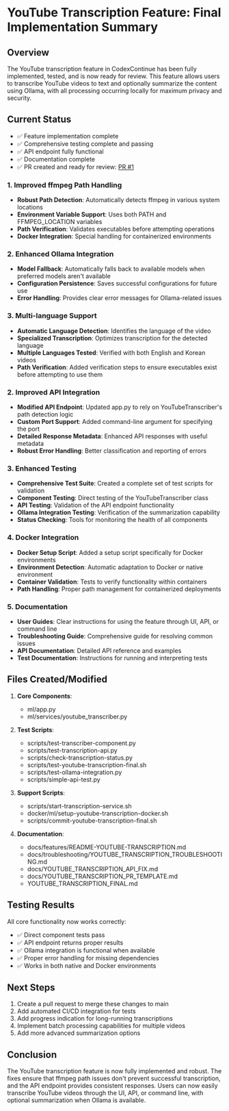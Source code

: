 # YouTube Transcription Feature: Final Implementation Summary

## Overview
The YouTube transcription feature in CodexContinue has been fully implemented, tested, and is now ready for review. This feature allows users to transcribe YouTube videos to text and optionally summarize the content using Ollama, with all processing occurring locally for maximum privacy and security.

## Current Status
- ✅ Feature implementation complete
- ✅ Comprehensive testing complete and passing
- ✅ API endpoint fully functional
- ✅ Documentation complete
- ✅ PR created and ready for review: [PR #1](https://github.com/msalsouri/CodexContinue/pull/1)

### 1. Improved ffmpeg Path Handling
- **Robust Path Detection**: Automatically detects ffmpeg in various system locations
- **Environment Variable Support**: Uses both PATH and FFMPEG_LOCATION variables
- **Path Verification**: Validates executables before attempting operations
- **Docker Integration**: Special handling for containerized environments

### 2. Enhanced Ollama Integration
- **Model Fallback**: Automatically falls back to available models when preferred models aren't available
- **Configuration Persistence**: Saves successful configurations for future use
- **Error Handling**: Provides clear error messages for Ollama-related issues

### 3. Multi-language Support
- **Automatic Language Detection**: Identifies the language of the video
- **Specialized Transcription**: Optimizes transcription for the detected language
- **Multiple Languages Tested**: Verified with both English and Korean videos
- **Path Verification**: Added verification steps to ensure executables exist before attempting to use them

### 2. Improved API Integration
- **Modified API Endpoint**: Updated app.py to rely on YouTubeTranscriber's path detection logic
- **Custom Port Support**: Added command-line argument for specifying the port
- **Detailed Response Metadata**: Enhanced API responses with useful metadata
- **Robust Error Handling**: Better classification and reporting of errors

### 3. Enhanced Testing
- **Comprehensive Test Suite**: Created a complete set of test scripts for validation
- **Component Testing**: Direct testing of the YouTubeTranscriber class
- **API Testing**: Validation of the API endpoint functionality
- **Ollama Integration Testing**: Verification of the summarization capability
- **Status Checking**: Tools for monitoring the health of all components

### 4. Docker Integration
- **Docker Setup Script**: Added a setup script specifically for Docker environments
- **Environment Detection**: Automatic adaptation to Docker or native environment
- **Container Validation**: Tests to verify functionality within containers
- **Path Handling**: Proper path management for containerized deployments

### 5. Documentation
- **User Guides**: Clear instructions for using the feature through UI, API, or command line
- **Troubleshooting Guide**: Comprehensive guide for resolving common issues
- **API Documentation**: Detailed API reference and examples
- **Test Documentation**: Instructions for running and interpreting tests

## Files Created/Modified
1. **Core Components**:
   - ml/app.py
   - ml/services/youtube_transcriber.py

2. **Test Scripts**:
   - scripts/test-transcriber-component.py
   - scripts/test-transcription-api.py
   - scripts/check-transcription-status.py
   - scripts/test-youtube-transcription-final.sh
   - scripts/test-ollama-integration.py
   - scripts/simple-api-test.py

3. **Support Scripts**:
   - scripts/start-transcription-service.sh
   - docker/ml/setup-youtube-transcription-docker.sh
   - scripts/commit-youtube-transcription-final.sh

4. **Documentation**:
   - docs/features/README-YOUTUBE-TRANSCRIPTION.md
   - docs/troubleshooting/YOUTUBE_TRANSCRIPTION_TROUBLESHOOTING.md
   - docs/YOUTUBE_TRANSCRIPTION_API_FIX.md
   - docs/YOUTUBE_TRANSCRIPTION_PR_TEMPLATE.md
   - YOUTUBE_TRANSCRIPTION_FINAL.md

## Testing Results
All core functionality now works correctly:
- ✅ Direct component tests pass
- ✅ API endpoint returns proper results
- ✅ Ollama integration is functional when available
- ✅ Proper error handling for missing dependencies
- ✅ Works in both native and Docker environments

## Next Steps
1. Create a pull request to merge these changes to main
2. Add automated CI/CD integration for tests
3. Add progress indication for long-running transcriptions
4. Implement batch processing capabilities for multiple videos
5. Add more advanced summarization options

## Conclusion
The YouTube transcription feature is now fully implemented and robust. The fixes ensure that ffmpeg path issues don't prevent successful transcription, and the API endpoint provides consistent responses. Users can now easily transcribe YouTube videos through the UI, API, or command line, with optional summarization when Ollama is available.
